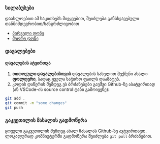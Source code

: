 ### სილაბუსები

დაახლოებით ამ საკითხებს მივყვებით, შეიძლება განსხვავებული თანმიმდევრობით/ხანგრძლივობით

* [პირველი დონე](https://docs.google.com/document/d/19ZeB5X_qyQiFJWHqqWZZ4CCVEozCn3iP/edit?usp=sharing&ouid=111445589345731715884&rtpof=true&sd=true)
* [მეორე დონე](https://docs.google.com/document/d/1hKVYuF6FR_DUY7Kzcf_ZOjfMU59HpTHL/edit?usp=sharing&ouid=111445589345731715884&rtpof=true&sd=true)

### დავალებები

#### დავალების ატვირთვა

1. **თითოეული დავალებისთვის** დავალების სახელით შექმენი ახალი **ფოლდერი**, სადაც ყველა საჭირო ფაილს დაამატებ.
2. კოდის დაწერის შემდეგ ეს ბრძანებები გაუშვი Github-ზე ასატვირთად (ან VSCode-ის source control ტაბი გამოიყენე):

  ```bash
  git add .
  git commit -m "some changes"
  git push
  ```

### გაკვეთილის მასალის გადმოწერა

ყოველი გაკვეთილის შემდეგ ახალ მასალას Github-ზე ავტვირთავთ. ლოკალურად კომპიუტერში გადმოწერა შეიძლება `git pull` ბრძანებით.
